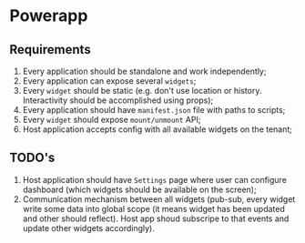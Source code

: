 # Powerapp

## Requirements

1. Every application should be standalone and work independently;
2. Every application can expose several `widgets`;
3. Every `widget` should be static (e.g. don't use location or history. Interactivity should be accomplished using props);
4. Every application should have `manifest.json` file with paths to scripts;
5. Every `widget` should expose `mount/unmount` API;
6. Host application accepts config with all available widgets on the tenant;

## TODO's

1. Host application should have `Settings` page where user can configure dashboard (which widgets should be available on the screen);
2. Communication mechanism between all widgets (pub-sub, every widget write some data into global scope (it means widget has been updated and other should reflect). Host app shoud subscripe to that events and update other widgets accordingly).